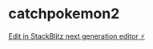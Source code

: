# catchpokemon2

[Edit in StackBlitz next generation editor ⚡️](https://stackblitz.com/~/github.com/danbellucci2/catchpokemon2)